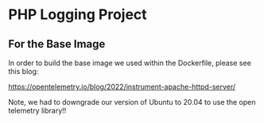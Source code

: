 # PHP Logging Project


## For the Base Image
In order to build the base image we used within the Dockerfile, please see this blog:

https://opentelemetry.io/blog/2022/instrument-apache-httpd-server/

Note, we had to downgrade our version of Ubuntu to 20.04 to use the open telemetry library!!

